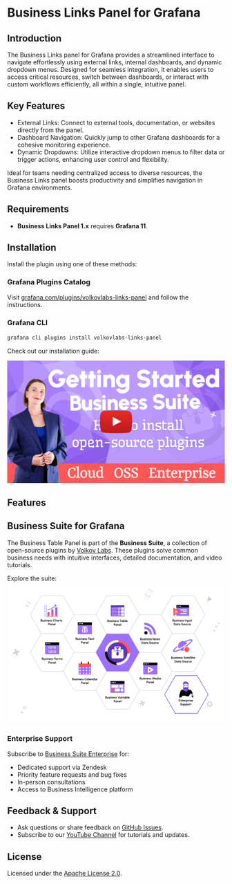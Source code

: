 # Business Links Panel for Grafana

## Introduction

The Business Links panel for Grafana provides a streamlined interface to navigate effortlessly using external links, internal dashboards, and dynamic dropdown menus. Designed for seamless integration, it enables users to access critical resources, switch between dashboards, or interact with custom workflows efficiently, all within a single, intuitive panel.

## Key Features

- External Links: Connect to external tools, documentation, or websites directly from the panel.
- Dashboard Navigation: Quickly jump to other Grafana dashboards for a cohesive monitoring experience.
- Dynamic Dropdowns: Utilize interactive dropdown menus to filter data or trigger actions, enhancing user control and flexibility.

Ideal for teams needing centralized access to diverse resources, the Business Links panel boosts productivity and simplifies navigation in Grafana environments.

## Requirements

- **Business Links Panel 1.x** requires **Grafana 11**.

## Installation

Install the plugin using one of these methods:

### Grafana Plugins Catalog

Visit [grafana.com/plugins/volkovlabs-links-panel](https://grafana.com/grafana/plugins/volkovlabs-links-panel/) and follow the instructions.

### Grafana CLI

```bash
grafana cli plugins install volkovlabs-links-panel
```

Check out our installation guide:

[![Install Business Suite Plugins in Cloud, OSS, Enterprise](https://raw.githubusercontent.com/volkovlabs/.github/main/started.png)](https://youtu.be/1qYzHfPXJF8)

## Features

## Business Suite for Grafana

The Business Table Panel is part of the **Business Suite**, a collection of open-source plugins by [Volkov Labs](https://volkovlabs.io/). These plugins solve common business needs with intuitive interfaces, detailed documentation, and video tutorials.

Explore the suite:
[![Business Suite for Grafana](https://raw.githubusercontent.com/VolkovLabs/.github/main/business.png)](https://volkovlabs.io/plugins/)

### Enterprise Support

Subscribe to [Business Suite Enterprise](https://volkovlabs.io/pricing/) for:

- Dedicated support via Zendesk
- Priority feature requests and bug fixes
- In-person consultations
- Access to Business Intelligence platform

## Feedback & Support

- Ask questions or share feedback on [GitHub Issues](https://github.com/volkovlabs/business-links/issues).
- Subscribe to our [YouTube Channel](https://youtube.com/@volkovlabs) for tutorials and updates.

## License

Licensed under the [Apache License 2.0](https://github.com/volkovlabs/business-links/blob/main/LICENSE).
